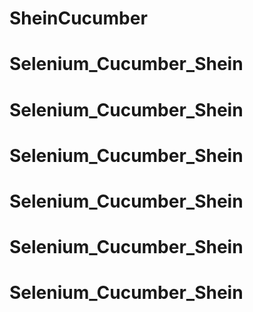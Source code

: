 # SheinCucumber
# Selenium_Cucumber_Shein
# Selenium_Cucumber_Shein
# Selenium_Cucumber_Shein
# Selenium_Cucumber_Shein
# Selenium_Cucumber_Shein
# Selenium_Cucumber_Shein
